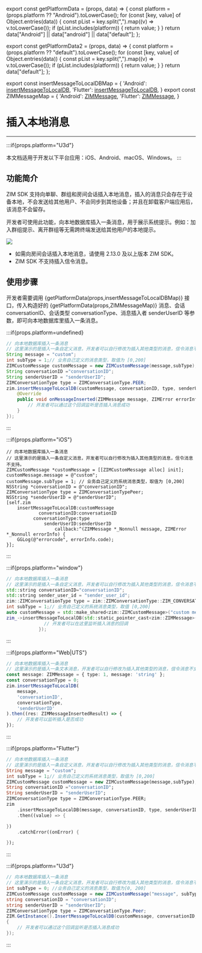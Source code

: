 export const getPlatformData = (props, data) => {
    const platform = (props.platform ?? "Android").toLowerCase();
    for (const [key, value] of Object.entries(data)) {
        const pList = key.split(",").map((v) => v.toLowerCase());
        if (pList.includes(platform)) {
            return value;
        }
    }
    return data["Android"] || data["android"] || data["default"];
};

export const getPlatformData2 = (props, data) => {
    const platform = (props.platform ?? "default").toLowerCase();
    for (const [key, value] of Object.entries(data)) {
        const pList = key.split(",").map((v) => v.toLowerCase());
        if (pList.includes(platform)) {
            return value;
        }
    }
    return data["default"];
};

export const insertMessageToLocalDBMap = {
  'Android': <a href="@insertMessageToLocalDB" target='_blank'>insertMessageToLocalDB</a>,
  'Flutter': <a href="https://pub.dev/documentation/zego_zim/latest/zego_zim/ZIM/insertMessageToLocalDB.html" target='_blank'>insertMessageToLocalDB</a>,
}
export const ZIMMessageMap = {
  'Android': <a href="@-ZIMMessage" target='_blank'>ZIMMessage</a>,
  'Flutter': <a href="https://pub.dev/documentation/zego_zim/latest/zego_zim/ZIMMessage-class.html" target='_blank'>ZIMMessage</a>,
}



# 插入本地消息

- - -

:::if{props.platform="U3d"}

<Note title="说明">

本文档适用于开发以下平台应用：iOS、Android、macOS、Windows。
</Note>
:::

## 功能简介

ZIM SDK 支持向单聊、群组和房间会话插入本地消息，插入的消息只会存在于设备本地，不会发送给其他用户、不会同步到其他设备；并且在卸载客户端应用后，该消息不会留存。

开发者可使用此功能，向本地数据库插入一条消息，用于展示系统提示。例如：加入群组提示、离开群组等无需跨终端发送给其他用户的本地提示。

<Frame width="auto" height="auto">
  <img src="https://media-resource.spreading.io/docuo/workspace564/27e54a759d23575969552654cb45bf89/8e7b1bfa86.jpg"/>
</Frame>
<Note title="说明">

- 如需向房间会话插入本地消息，请使用 2.13.0 及以上版本 ZIM SDK。
- ZIM SDK 不支持插入信令消息。
</Note>

## 使用步骤

开发者需要调用 {getPlatformData(props,insertMessageToLocalDBMap)} 接口，传入构造好的 {getPlatformData(props,ZIMMessageMap)} 消息、会话 conversationID、会话类型 conversationType、消息插入者 senderUserID 等参数，即可向本地数据库里插入一条消息。

:::if{props.platform=undefined}
<CodeGroup>

```java title="示例代码"
// 向本地数据库插入一条消息
// 这里演示的是插入一条自定义消息，开发者可以自行修改为插入其他类型的消息，信令消息不支持。
String message = "custom";
int subType = 1;// 业务自己定义的消息类型，取值为 [0,200]
ZIMCustomMessage customMessage = new ZIMCustomMessage(message,subType);
String conversationID ="conversationID";
String senderUserID = "senderUserID";
ZIMConversationType type = ZIMConversationType.PEER;
zim.insertMessageToLocalDB(customMessage, conversationID, type, senderUserID, new ZIMMessageInsertedCallback() {
    @Override
    public void onMessageInserted(ZIMMessage message, ZIMError errorInfo) {
        // 开发者可以通过这个回调监听是否插入消息成功
    }
});
```
</CodeGroup>

:::

:::if{props.platform="iOS"}
<CodeGroup>
```objc title="示例代码"
// 向本地数据库插入一条消息
// 这里演示的是插入一条自定义消息，开发者可以自行修改为插入其他类型的消息，信令消息不支持。
ZIMCustomMessage *customMessage = [[ZIMCustomMessage alloc] init];
customMessage.message = @"custom";
customMessage.subType = 1; // 业务自己定义的系统消息类型，取值为 [0,200]
NSString *conversationID = @"conversationID";
ZIMConversationType type = ZIMConversationTypePeer;
NSString *senderUserID = @"senderUserID";
[self.zim
    insertMessageToLocalDB:customMessage
            conversationID:conversationID
          conversationType:type
              senderUserID:senderUserID
                  callback:^(ZIMMessage *_Nonnull message, ZIMError *_Nonnull errorInfo) {
    GGLog(@"errorcode", errorInfo.code);
}];
```
</CodeGroup>

:::

:::if{props.platform="window"}
<CodeGroup>
```cpp title="示例代码"
// 向本地数据库插入一条消息
// 这里演示的是插入一条自定义消息，开发者可以自行修改为插入其他类型的消息，信令消息不支持。
std::string conversationID="conversationID";
std::string sender_user_id = "sender_user_id";
zim::ZIMConversationType type = zim::ZIMConversationType::ZIM_CONVERSATION_TYPE_PEER;
int subType = 1;// 业务自己定义的系统消息类型，取值 [0,200]
auto customMessage = std::make_shared<zim::ZIMCustomMessage>("custom message",subType);
zim_->insertMessageToLocalDB(std::static_pointer_cast<zim::ZIMMessage>(customMessage),conversationID, type, sender_user_id,[=](/zim-ios/guides/messaging/const-std::shared_ptr<zim::zimmessage>-&message,const-zim::zimerror-&errorinfo) { 
              // 开发者可以在这里监听插入消息的回调
            });
```
</CodeGroup>
:::

:::if{props.platform="Web|UTS"}
<CodeGroup>
```typescript title="示例代码"
// 向本地数据库插入一条消息
// 这里演示的是插入一条文本消息，开发者可以自行修改为插入其他类型的消息，信令消息不支持。
const message: ZIMMessage = { type: 1, message: 'string' };
const conversationType = 0;
zim.insertMessageToLocalDB(
    message,
    'conversationID',
    conversationType,
    'senderUserID'
).then((res: ZIMMessageInsertedResult) => {
    // 开发者可以监听插入是否成功
});
```
</CodeGroup>
:::

:::if{props.platform="Flutter"}
<CodeGroup>
```dart title="示例代码"
// 向本地数据库插入一条消息
// 这里演示的是插入一条自定义消息，开发者可以自行修改为插入其他类型的消息，信令消息不支持。
String message = "custom";
int subType = 1;// 业务自己定义的系统消息类型，取值为 [0,200]
ZIMCustomMessage customMessage = new ZIMCustomMessage(message,subType);
String conversationID ="conversationID";
String senderUserID = "senderUserID";
ZIMConversationType type = ZIMConversationType.PEER;
zim
    .insertMessageToLocalDB(message, conversationID, type, senderUserID)
    .then((value) => {

})
    .catchError((onError) {

});
```

</CodeGroup>
:::

:::if{props.platform="U3d"}
<CodeGroup>
```cs title="示例代码"
// 向本地数据库插入一条消息
// 这里演示的是插入一条自定义消息，开发者可以自行修改为插入其他类型的消息，信令消息不支持。
int subType = 0; //业务自己定义的消息类型，取值为[0, 200]
ZIMCustomMessage customMessage = new ZIMCustomMessage("message", subType);
string conversationID = "conversationID";
string senderUserID = "senderUserID";
ZIMConversationType type = ZIMConversationType.Peer;
ZIM.GetInstance().InsertMessageToLocalDB(customMessage, conversationID, type, senderUserID, (ZIMMessage message, ZIMError errorInfo) => 
{
    // 开发者可以通过这个回调监听是否插入消息成功
});
```

</CodeGroup>
:::

<Content platform="iOS" />